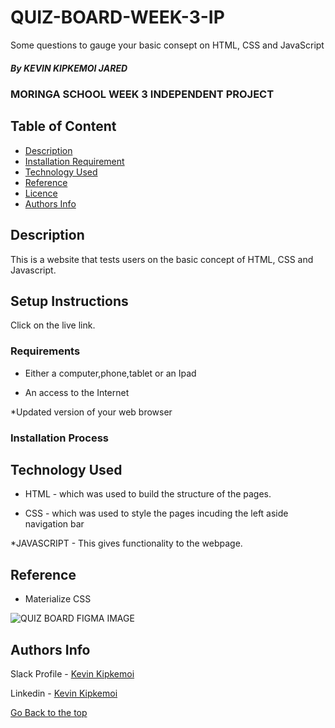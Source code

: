 # QUIZ-BOARD-WEEK-3-IP
Some questions to gauge your basic consept on HTML, CSS and JavaScript

##### By KEVIN KIPKEMOI JARED
### MORINGA SCHOOL WEEK 3 INDEPENDENT PROJECT

## Table of Content

+ [Description](#description)
+ [Installation Requirement](#Installation)
+ [Technology Used](#technology-used)
+ [Reference](#reference)
+ [Licence](#licence)
+ [Authors Info](#author-Info)

## Description
<p>This is  a website that tests users on the basic concept of HTML, CSS and Javascript.</p>

## Setup Instructions
Click on the live link.

### Requirements

* Either a computer,phone,tablet or an Ipad

* An access to the Internet

*Updated version of your web browser

### Installation Process


## Technology Used
* HTML - which was used to build the structure of the pages.

* CSS - which was used to style the pages incuding the left aside navigation bar

*JAVASCRIPT - This gives functionality to the webpage.

## Reference
* Materialize CSS


![QUIZ BOARD FIGMA IMAGE](https://home/moringa/Desktop/projects/WEEK-3-QUIX-BOARD-IP/quizboard.png)


## Authors Info

Slack Profile - [Kevin Kipkemoi](https://moringaclassroom.slack.com/team/U02UL5GBYBA)

Linkedin - [Kevin Kipkemoi](https://www.linkedin.com/in/kevin-kipkemoi-595088ba/)

[Go Back to the top](#portfolio)
